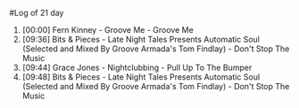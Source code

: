 #Log of 21 day

1. [00:00] Fern Kinney - Groove Me - Groove Me
1. [09:36] Bits & Pieces - Late Night Tales Presents Automatic Soul (Selected and Mixed By Groove Armada's Tom Findlay) - Don't Stop The Music
1. [09:44] Grace Jones - Nightclubbing - Pull Up To The Bumper
1. [09:48] Bits & Pieces - Late Night Tales Presents Automatic Soul (Selected and Mixed By Groove Armada's Tom Findlay) - Don't Stop The Music
